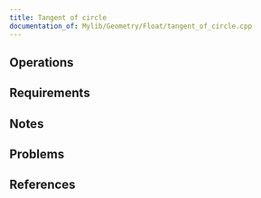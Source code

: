 ```yaml
---
title: Tangent of circle
documentation_of: Mylib/Geometry/Float/tangent_of_circle.cpp
---
```


## Operations

## Requirements

## Notes

## Problems

## References
